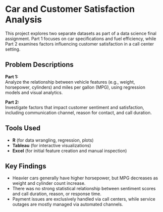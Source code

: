 # Car and Customer Satisfaction Analysis

This project explores two separate datasets as part of a data science final assignment. 
Part 1 focuses on car specifications and fuel efficiency, while Part 2 examines factors influencing customer satisfaction in a call center setting.

## Problem Descriptions

**Part 1:**  
Analyze the relationship between vehicle features (e.g., weight, horsepower, cylinders) and miles per gallon (MPG), using regression models and visual analytics.

**Part 2:**  
Investigate factors that impact customer sentiment and satisfaction, including communication channel, reason for contact, and call duration.

## Tools Used

- **R** (for data wrangling, regression, plots)
- **Tableau** (for interactive visualizations)
- **Excel** (for initial feature creation and manual inspection)

## Key Findings

- Heavier cars generally have higher horsepower, but MPG decreases as weight and cylinder count increase.
- There was no strong statistical relationship between sentiment scores and call duration, reason, or response time.
- Payment issues are exclusively handled via call centers, while service outages are mostly managed via automated channels.
